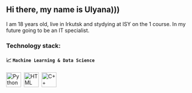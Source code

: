 ## Hi there, my name is Ulyana)))
<span  alight="start"> I am 18 years old, live in Irkutsk and stydying at ISY on the 1 course. In my future going to be an IT specialist.</span>
### Technology stack:

#### 📈 `Machine Learning & Data Science`
<img src="https://cdn.jsdelivr.net/gh/devicons/devicon/icons/python/python-original.svg" title="Python" width="40" height="40"/>&nbsp; 
<img src="https://github.com/user-attachments/assets/17094877-f42d-4506-acc8-5a4c946c1ab6" title="HTML" width="40" height="40"/>&nbsp; 
<img src="https://github.com/user-attachments/assets/dd56826f-b265-44ed-b2cb-0401981bb8a1" title="C++" width="40" height="40"/>&nbsp; 


